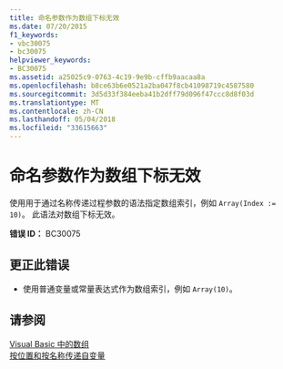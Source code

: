 ```yaml
---
title: 命名参数作为数组下标无效
ms.date: 07/20/2015
f1_keywords:
- vbc30075
- bc30075
helpviewer_keywords:
- BC30075
ms.assetid: a25025c9-0763-4c19-9e9b-cffb9aacaa8a
ms.openlocfilehash: b8ce63b6e0521a2ba047f8cb41098719c4587580
ms.sourcegitcommit: 3d5d33f384eeba41b2dff79d096f47ccc8d8f03d
ms.translationtype: MT
ms.contentlocale: zh-CN
ms.lasthandoff: 05/04/2018
ms.locfileid: "33615663"
---
```

# <a name="named-arguments-are-not-valid-as-array-subscripts"></a>命名参数作为数组下标无效
使用用于通过名称传递过程参数的语法指定数组索引，例如 `Array(Index := 10)`。 此语法对数组下标无效。  
  
 **错误 ID：** BC30075  
  
## <a name="to-correct-this-error"></a>更正此错误  
  
-   使用普通变量或常量表达式作为数组索引，例如 `Array(10)`。  
  
## <a name="see-also"></a>请参阅  
 [Visual Basic 中的数组](~/docs/visual-basic/programming-guide/language-features/arrays/index.md)  
 [按位置和按名称传递自变量](../../visual-basic/programming-guide/language-features/procedures/passing-arguments-by-position-and-by-name.md)

